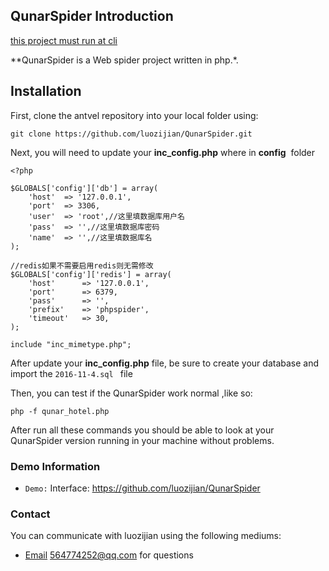 ## QunarSpider Introduction

[this project must run at cli](http://www.baidu.com/)

**QunarSpider is a Web spider project written in php.*.

## Installation

First, clone the antvel repository into your local folder using:

```
git clone https://github.com/luozijian/QunarSpider.git
```

Next, you will need to update your **inc_config.php** where in **config**  folder

```
<?php

$GLOBALS['config']['db'] = array(
    'host'  => '127.0.0.1',
    'port'  => 3306,
    'user'  => 'root',//这里填数据库用户名
    'pass'  => '',//这里填数据库密码
    'name'  => '',//这里填数据库名
);

//redis如果不需要启用redis则无需修改
$GLOBALS['config']['redis'] = array(
    'host'      => '127.0.0.1',
    'port'      => 6379,
    'pass'      => '',
    'prefix'    => 'phpspider',
    'timeout'   => 30,
);

include "inc_mimetype.php";

```

After update your **inc_config.php** file, be sure to create your database and import the `2016-11-4.sql ` file

Then, you can test if the QunarSpider work normal ,like so:

```
php -f qunar_hotel.php
```

After run all these commands you should be able to look at your QunarSpider version running in your machine without problems.

### Demo Information

- `Demo:` Interface: https://github.com/luozijian/QunarSpider

### Contact

You can communicate with luozijian using the following mediums:

- [Email](https://mail.qq.com/) 564774252@qq.com for questions